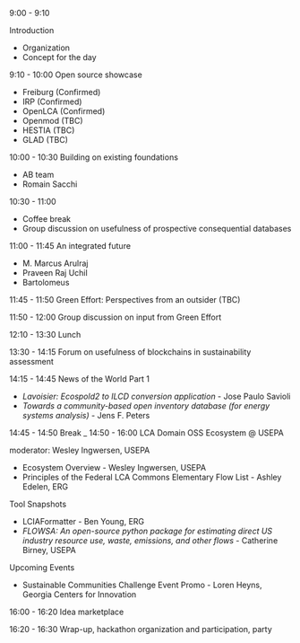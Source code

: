 9:00 - 9:10

Introduction

* Organization
* Concept for the day

9:10 - 10:00 Open source showcase

* Freiburg (Confirmed)
* IRP (Confirmed)
* OpenLCA (Confirmed)
* Openmod (TBC)
* HESTIA (TBC)
* GLAD (TBC)

10:00 - 10:30 Building on existing foundations

* AB team
* Romain Sacchi

10:30 - 11:00

* Coffee break
* Group discussion on usefulness of prospective consequential databases

11:00 - 11:45 An integrated future

* M. Marcus Arulraj
* Praveen Raj Uchil
* Bartolomeus

11:45 - 11:50 Green Effort: Perspectives from an outsider (TBC)

11:50 - 12:00 Group discussion on input from Green Effort

12:10 - 13:30 Lunch

13:30 - 14:15 Forum on usefulness of blockchains in sustainability assessment

14:15 - 14:45 News of the World Part 1
* _Lavoisier: Ecospold2 to ILCD conversion application_ - Jose Paulo Savioli
* _Towards a community-based open inventory database (for energy systems analysis)_ - Jens F. Peters

14:45 - 14:50 Break
_
14:50 - 16:00 LCA Domain OSS Ecosystem @ USEPA

moderator: Wesley Ingwersen, USEPA

* Ecosystem Overview - Wesley Ingwersen, USEPA
* Principles of the Federal LCA Commons Elementary Flow List - Ashley Edelen, ERG

Tool Snapshots
* LCIAFormatter - Ben Young, ERG
* _FLOWSA: An open-source python package for estimating direct US industry resource use, waste, emissions, and other flows_ - Catherine Birney, USEPA

Upcoming Events
* Sustainable Communities Challenge Event Promo - Loren Heyns, Georgia Centers for Innovation

16:00 - 16:20 Idea marketplace

16:20 - 16:30 Wrap-up, hackathon organization and participation, party
